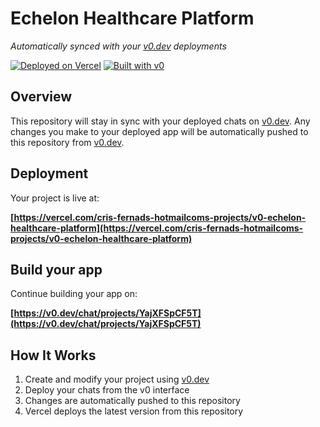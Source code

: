 # Echelon Healthcare Platform

*Automatically synced with your [v0.dev](https://v0.dev) deployments*

[![Deployed on Vercel](https://img.shields.io/badge/Deployed%20on-Vercel-black?style=for-the-badge&logo=vercel)](https://vercel.com/cris-fernads-hotmailcoms-projects/v0-echelon-healthcare-platform)
[![Built with v0](https://img.shields.io/badge/Built%20with-v0.dev-black?style=for-the-badge)](https://v0.dev/chat/projects/YajXFSpCF5T)

## Overview

This repository will stay in sync with your deployed chats on [v0.dev](https://v0.dev).
Any changes you make to your deployed app will be automatically pushed to this repository from [v0.dev](https://v0.dev).

## Deployment

Your project is live at:

**[https://vercel.com/cris-fernads-hotmailcoms-projects/v0-echelon-healthcare-platform](https://vercel.com/cris-fernads-hotmailcoms-projects/v0-echelon-healthcare-platform)**

## Build your app

Continue building your app on:

**[https://v0.dev/chat/projects/YajXFSpCF5T](https://v0.dev/chat/projects/YajXFSpCF5T)**

## How It Works

1. Create and modify your project using [v0.dev](https://v0.dev)
2. Deploy your chats from the v0 interface
3. Changes are automatically pushed to this repository
4. Vercel deploys the latest version from this repository
